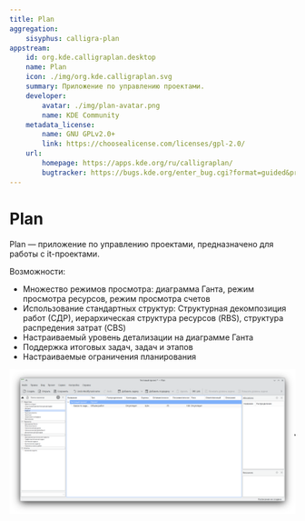 ```yaml
---
title: Plan
aggregation:
    sisyphus: calligra-plan
appstream:
    id: org.kde.calligraplan.desktop
    name: Plan
    icon: ./img/org.kde.calligraplan.svg
    summary: Приложение по управлению проектами.
    developer:
        avatar: ./img/plan-avatar.png
        name: KDE Community
    metadata_license: 
        name: GNU GPLv2.0+
        link: https://choosealicense.com/licenses/gpl-2.0/
    url: 
        homepage: https://apps.kde.org/ru/calligraplan/
        bugtracker: https://bugs.kde.org/enter_bug.cgi?format=guided&product=calligraplan
---
```


# Plan

Plan — приложение по управлению проектами, предназначено для работы c it-проектами.

Возможности:

- Множество режимов просмотра: диаграмма Ганта, режим просмотра ресурсов, режим просмотра счетов
- Использование стандартных структур: Структурная декомпозиция работ (СДР), иерархическая структура ресурсов (RBS), структура распредения затрат (CBS)
- Настраиваемый уровень детализации на диаграмме Ганта
- Поддержка итоговых задач, задач и этапов
- Настраиваемые ограничения планирования

![Скриншот программы](./img/screenshot.png)

<!--@include: @apps/_parts/install/content-repo.md-->